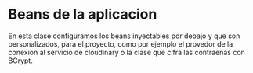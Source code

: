 # Beans de la aplicacion

En esta clase configuramos los beans inyectables por debajo y que son personalizados, para el proyecto, como por ejemplo el provedor de la conexion al servicio de cloudinary o la clase que cifra las contraeñas con BCrypt.